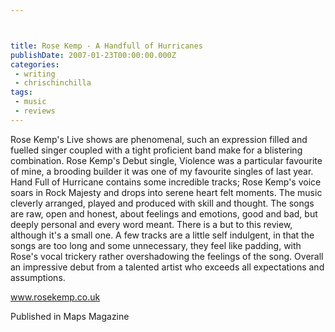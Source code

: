 ```yaml
---



title: Rose Kemp - A Handfull of Hurricanes
publishDate: 2007-01-23T00:00:00.000Z
categories:
 - writing
 - chrischinchilla
tags: 
 - music 
 - reviews
---
```


Rose Kemp's Live shows are phenomenal, such an expression filled and fuelled singer coupled with a tight proficient band make for a blistering combination. Rose Kemp's Debut single, Violence was a particular favourite of mine, a brooding builder it was one of my favourite singles of last year. Hand Full of Hurricane contains some incredible tracks; Rose Kemp's voice soars in Rock Majesty and drops into serene heart felt moments. The music cleverly arranged, played and produced with skill and thought. The songs are raw, open and honest, about feelings and emotions, good and bad, but deeply personal and every word meant. There is a but to this review, although it's a small one. A few tracks are a little self indulgent, in that the songs are too long and some unnecessary, they feel like padding, with Rose's vocal trickery rather overshadowing the feelings of the song. Overall an impressive debut from a talented artist who exceeds all expectations and assumptions.

<a href='https://www.rosekemp.co.uk' target='_blank'>www.rosekemp.co.uk</a>

Published in Maps Magazine
